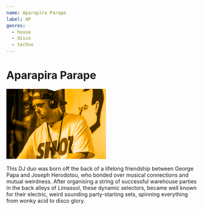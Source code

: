 ```yaml
---
name: Aparapira Parape
label: AP
genres:
  - house
  - disco
  - techno
---
```


# Aparapira Parape

![](./assets/images/sample.png)

This DJ duo was born off the back of a lifelong friendship between George Papa and Joseph Herodotou, who bonded over musical connections and mutual weirdness. After organising a string of successful warehouse parties in the back alleys of Limassol, these dynamic selectors, became well known for their electric, weird sounding party-starting sets, spinning everything from wonky acid to disco glory.
